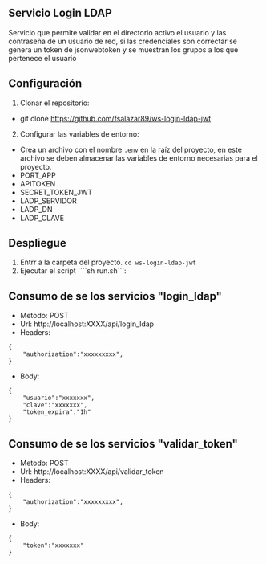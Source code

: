 ## Servicio Login LDAP
Servicio que permite validar en el directorio activo el usuario y las contraseña de un usuario de red, si las credenciales son correctar se genera un token de jsonwebtoken y se muestran los grupos a los que pertenece el usuario

## Configuración

1. Clonar el repositorio:
- git clone https://github.com/fsalazar89/ws-login-ldap-jwt

2. Configurar las variables de entorno:

- Crea un archivo con el nombre `.env` en la raíz del proyecto, en este archivo se deben almacenar las variables de entorno necesarias para el proyecto.
- PORT_APP
- APITOKEN
- SECRET_TOKEN_JWT
- LADP_SERVIDOR
- LADP_DN
- LADP_CLAVE


## Despliegue
1. Entrr a la carpeta del proyecto. ```cd ws-login-ldap-jwt```
2. Ejecutar el script ````sh run.sh```:


## Consumo de se los servicios "login_ldap"
* Metodo: POST
* Url: http://localhost:XXXX/api/login_ldap
* Headers:
```
{
    "authorization":"xxxxxxxxx",
}
```
* Body:
```
{
    "usuario":"xxxxxxx",
    "clave":"xxxxxxx",
    "token_expira":"1h"
}
```

## Consumo de se los servicios "validar_token"
* Metodo: POST
* Url: http://localhost:XXXX/api/validar_token
* Headers:
```
{
    "authorization":"xxxxxxxxx",
}
```
* Body:
```
{
    "token":"xxxxxxx"
}
```
